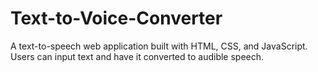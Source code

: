 # Text-to-Voice-Converter
A text-to-speech web application built with HTML, CSS, and JavaScript.  Users can input text and have it converted to audible speech.
